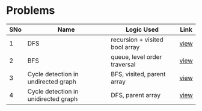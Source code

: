 # Problems

SNo | Name | Logic Used | Link |
----|------|------------|------|
1 | DFS | recursion + visited bool array | [view](dfs_graph.cpp)
2 | BFS | queue, level order traversal | [view](bfs_graph.cpp)
3 | Cycle detection in undirected graph | BFS, visited, parent array | [view](cycle_undirected.cpp)
4 | Cycle detection in unidirected graph | DFS, parent array | [view](cycle_undirected_dfs.cpp)